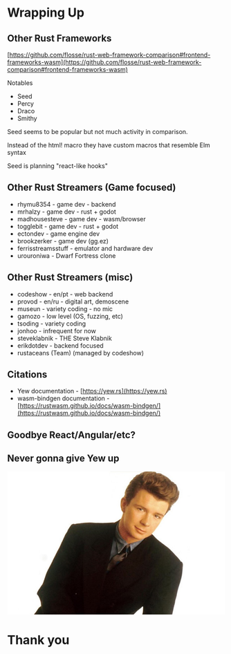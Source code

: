 # Wrapping Up

## Other Rust Frameworks

[https://github.com/flosse/rust-web-framework-comparison#frontend-frameworks-wasm](https://github.com/flosse/rust-web-framework-comparison#frontend-frameworks-wasm)

Notables

- Seed
- Percy
- Draco
- Smithy

<div class="notes">
Seed seems to be popular but not much activity in comparison.

Instead of the html! macro they have custom macros that resemble Elm syntax

Seed is planning "react-like hooks"

</div>

## Other Rust Streamers (Game focused)

- rhymu8354 - game dev - backend
- mrhalzy - game dev - rust + godot
- madhousesteve - game dev - wasm/browser
- togglebit - game dev - rust + godot
- ectondev - game engine dev
- brookzerker - game dev (gg.ez)
- ferrisstreamsstuff - emulator and hardware dev
- urouroniwa - Dwarf Fortress clone

## Other Rust Streamers (misc)

- codeshow - en/pt - web backend
- provod - en/ru - digital art, demoscene
- museun - variety coding - no mic
- gamozo - low level (OS, fuzzing, etc)
- tsoding - variety coding
- jonhoo - infrequent for now
- steveklabnik - THE Steve Klabnik
- erikdotdev - backend focused
- rustaceans (Team) (managed by codeshow)

## Citations

- Yew documentation - [https://yew.rs](https://yew.rs)
- wasm-bindgen documentation - [https://rustwasm.github.io/docs/wasm-bindgen/](https://rustwasm.github.io/docs/wasm-bindgen/)

## Goodbye React/Angular/etc?

## Never gonna give Yew up

![](./assets/rick_astley.jpg)

# Thank you

<style>
/* Global Styles go here */

.reveal blockquote, pre, code {
  background: #FFF;
}

.no-border {
  border: none !important;
  box-shadow: none !important;
}
.reveal section img {
  max-height: 42vh
}

.inline-list li {
  display: inline;
}

</style>
